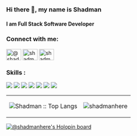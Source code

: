 ### Hi there 👋, my name is Shadman
#### I am Full Stack Software Developer


<h3 align="left">Connect with me:</h3>
<p align="left">
<a href="https://twitter.com/@shadmanhere" target="blank"><img align="center" src="https://raw.githubusercontent.com/rahuldkjain/github-profile-readme-generator/master/src/images/icons/Social/twitter.svg" alt="@shadmanhere" height="30" width="40" /></a>
<a href="https://www.linkedin.com/in/shadmanhere/" target="blank"><img align="center" src="https://raw.githubusercontent.com/rahuldkjain/github-profile-readme-generator/master/src/images/icons/Social/linked-in-alt.svg" alt="shadman ali" height="30" width="40" /></a>
<a href="https://angel.co/u/shadmanhere" target="blank"><img align="center" src="https://user-images.githubusercontent.com/92180054/173208675-e748a4b7-112e-49a4-8779-0d8bd32d303d.svg" alt="shadman ali" height="30" width="40" /></a>
</p>

<h3 align="left">Skills :</h3>
<p align="left">
<img src="https://img.shields.io/badge/React-61DAFB?logo=react&logoColor=black&style=for-the-badge" />
<img src="https://img.shields.io/badge/Express-F8981D?logo=express&logoColor=white&style=for-the-badge") />
<img src="https://img.shields.io/badge/TypeScript-3178C6?logo=typescript&logoColor=white&style=for-the-badge" />
<img src="https://img.shields.io/badge/JavaScript-F7DF1E?logo=javascript&logoColor=black&style=for-the-badge" />
<img src="https://img.shields.io/badge/React Native-61DAFB?logo=react&logoColor=black&style=for-the-badge" />
<img src="https://img.shields.io/badge/PHP-7A86B8?logo=php&logoColor=black&style=for-the-badge" />
<img src="https://img.shields.io/badge/Java-F8981D?logo=java&logoColor=white&style=for-the-badge") />
</p>


<table>
  <tr>
    <td><p align="center"><img src="https://github-readme-stats.vercel.app/api/top-langs/?username=shadmanhere&langs_count=10&layout=compact" alt="Shadman :: Top Langs" /></p></td>
    <td><p align="center"><img align="center" src="https://github-readme-streak-stats.herokuapp.com/?user=shadmanhere&" alt="shadmanhere" /></p></td>
  </tr>
 </table>

[![@shadmanhere's Holopin board](https://holopin.me/shadmanhere)](https://holopin.io/@shadmanhere) 
